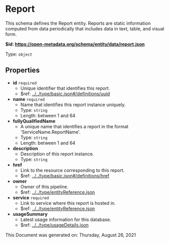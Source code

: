 # Report

This schema defines the Report entity. Reports are static information computed from data periodically that includes data in text, table, and visual form.

<b id="https/open-metadata.org/schema/entity/data/report.json">&#36;id: https://open-metadata.org/schema/entity/data/report.json</b>

Type: `object`

## Properties
 - **id** `required`
	 - Unique identifier that identifies this report.
	 - $ref: [../../type/basic.json#/definitions/uuid](../types/basic.md#uuid)
 - **name** `required`
	 - Name that identifies this report instance uniquely.
	 - Type: `string`
	 - Length: between 1 and 64
 - **fullyQualifiedName**
	 - A unique name that identifies a report in the format 'ServiceName.ReportName'.
	 - Type: `string`
	 - Length: between 1 and 64
 - **description**
	 - Description of this report instance.
	 - Type: `string`
 - **href**
	 - Link to the resource corresponding to this report.
	 - $ref: [../../type/basic.json#/definitions/href](../types/basic.md#href)
 - **owner**
	 - Owner of this pipeline.
	 - $ref: [../../type/entityReference.json](../types/entityreference.md)
 - **service** `required`
	 - Link to service where this report is hosted in.
	 - $ref: [../../type/entityReference.json](../types/entityreference.md)
 - **usageSummary**
	 - Latest usage information for this database.
	 - $ref: [../../type/usageDetails.json](../types/usagedetails.md)

This Document was generated on: Thursday, August 26, 2021